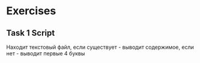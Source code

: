 # Exercises

## Task 1 Script

Находит текстовый файл, если существует - выводит содержимое, если нет - выводит первые 4 буквы
